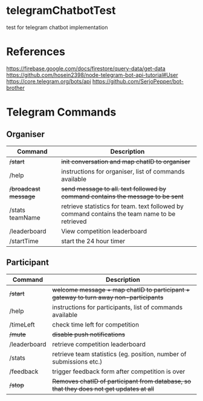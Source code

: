 # telegramChatbotTest
test for telegram chatbot implementation

# References
https://firebase.google.com/docs/firestore/query-data/get-data
https://github.com/hosein2398/node-telegram-bot-api-tutorial#User
https://core.telegram.org/bots/api
https://github.com/SerjoPepper/bot-brother

# Telegram Commands
## Organiser

| Command  | Description |
| ------------- | ------------- |
| ~~/start~~ | ~~init conversation and map chatID to organiser~~  |
| /help  | instructions for organiser, list of commands available  |
| ~~/broadcast message~~  | ~~send message to all. text followed by command contains the message to be sent~~  |
| /stats teamName  | retrieve statistics for team. text followed by command contains the team name to be retrieved  |
| /leaderboard  | View competition leaderboard  |
| /startTime  | start the 24 hour timer |

## Participant

| Command  | Description |
| ------------- | ------------- |
| ~~/start~~  | ~~welcome message + map chatID to participant + gateway to turn away non-participants~~  |
| /help  | instructions for participants, list of commands available  |
| /timeLeft  | check time left for competition  |
| ~~/mute~~  | ~~disable push notifications~~  |
| /leaderboard  | retrieve competition leaderboard  |
| /stats  | retrieve team statistics (eg. position, number of submissions etc.)  |
| /feedback  | trigger feedback form after competition is over  |
| ~~/stop~~ | ~~Removes chatID of participant from database, so that they does not get updates at all~~ |
